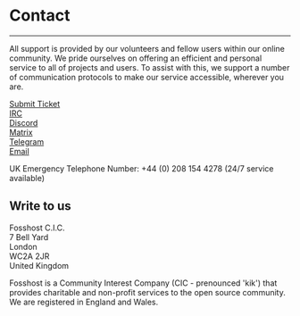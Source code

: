 # Contact
---

All support is provided by our volunteers and fellow users within our online community. We pride ourselves on offering an efficient and personal service to all of projects and users. To assist with this, we support a number of communication protocols to make our service accessible, wherever you are.

[Submit Ticket](https://support.fossho.st)  
[IRC](https://webchat.freenode.net/#fosshost)  
[Discord](https://discord.gg/8MfNdGK)  
[Matrix](https://matrix.to/#/#fosshost:matrix.org)  
[Telegram](https://t.me/fosshost)  
[Email](mailto:admin@fosshost.org)  

UK Emergency Telephone Number: +44 (0) 208 154 4278 (24/7 service available)


## Write to us

Fosshost C.I.C.  
7 Bell Yard  
London  
WC2A 2JR  
United Kingdom  

Fosshost is a Community Interest Company (CIC - prenounced 'kik') that provides charitable and non-profit services to the open source community.  We are registered in England and Wales.
